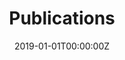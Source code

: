 ---
date: "2019-01-01T00:00:00Z"
summary: "Upcoming and recent publications"
title: Publications
type: widget_page
---